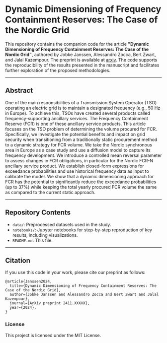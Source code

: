 # Dynamic Dimensioning of Frequency Containment Reserves: The Case of the Nordic Grid

This repository contains the companion code for the article **"Dynamic Dimensioning of Frequency Containment Reserves: The Case of the Nordic Grid"**, authored by Jobke Janssen, Alessandro Zocca, Bert Zwart, and Jalal Kazempour. The preprint is available at [arxiv](https://arxiv.org/). The code supports the reproducibility of the results presented in the manuscript and facilitates further exploration of the proposed methodologies.

---

## Abstract

One of the main responsibilities of a Transmission System Operator (TSO) operating an electric grid is to maintain a designated frequency (e.g., 50 Hz in Europe). To achieve this, TSOs have created several products called frequency-supporting ancillary services. The Frequency Containment Reserve (FCR) is one of these ancillary service products. This article focuses on the TSO problem of determining the volume procured for FCR. Specifically, we investigate the potential benefits and impact on grid security when transitioning from a traditionally static procurement method to a dynamic strategy for FCR volume. We take the Nordic synchronous area in Europe as a case study and use a diffusion model to capture its frequency development. We introduce a controlled mean reversal parameter to assess changes in FCR obligations, in particular for the Nordic FCR-N ancillary service product. We establish closed-form expressions for exceedance probabilities and use historical frequency data as input to calibrate the model. We show that a dynamic dimensioning approach for FCR has the potential to significantly reduce the exceedance probabilities (up to 37%) while keeping the total yearly procured FCR volume the same as compared to the current static approach.

---

## Repository Contents

- `data/`: Preprocessed datasets used in the study.
- `notebooks/`: Jupyter notebooks for step-by-step reproduction of key results, including visualizations.
- `README.md`: This file.

---

## Citation
If you use this code in your work, please cite our preprint as follows:

```
@article{Janssen2024,
  title={Dynamic Dimensioning of Frequency Containment Reserves: The Case of the Nordic Grid},
  author={Jobke Janssen and Alessandro Zocca and Bert Zwart and Jalal Kazempour},
  journal={ArXiv preprint 2411.XXXXX},
  year={2024},
}
```

### License
This project is licensed under the MIT License.
